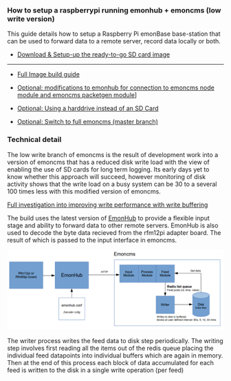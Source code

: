 ### How to setup a raspberrypi running emonhub + emoncms (low write version)

This guide details how to setup a Raspberry Pi emonBase base-station that can be used to forward data to a remote server, record data locally or both. 

- [Download & Setup-up the ready-to-go SD card image](docs/setup.md)

---------------------------------------------------------------------------------

 
- [Full Image build guide](docs/install.md)

- [Optional: modifications to emonhub for connection to emoncms node module and emoncms packetgen module](docs/emonhubmod.md)]

- [Optional: Using a harddrive instead of an SD Card](docs/hddsetup.md)

- [Optional: Switch to full emoncms (master branch)](docs/switchtofull.md)

### Technical detail

The low write branch of emoncms is the result of development work into a version of emoncms that has a reduced disk write load with the view of enabling the use of SD cards for long term logging. Its early days yet to know whether this approach will succeed, however monitoring of disk activity shows that the write load on a busy system can be 30 to a several 100 times less with this modified version of emoncms.

[Full investigation into improving write performance with write buffering](https://github.com/openenergymonitor/documentation/blob/master/BuildingBlocks/TimeSeries/writeloadinvestigation.md)

The build uses the latest version of [EmonHub](https://github.com/emonhub/) to provide a flexible input stage and ability to forward data to other remote servers. EmonHub is also used to decode the byte data recieved from the rfm12pi adapter board. The result of which is passed to the input interface in emoncms.

![System diagram](docs/files/emonpi_sys_diag.png)

The writer process writes the feed data to disk step periodically. The writing step involves first reading all the items out of the redis queue placing the individual feed datapoints into individual buffers which are again in memory. Then at the end of this process each block of data accumulated for each feed is written to the disk in a single write operation (per feed)

